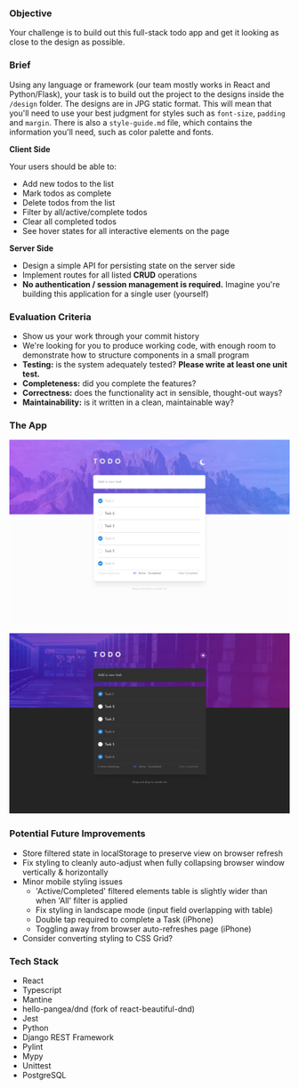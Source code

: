 ### Objective

Your challenge is to build out this full-stack todo app and get it looking as close to the design as possible.

### Brief

Using any language or framework (our team mostly works in React and Python/Flask), your task is to build out the project to the designs inside the `/design` folder. The designs are in JPG static format. This will mean that you'll need to use your best judgment for styles such as `font-size`, `padding` and `margin`. There is also a `style-guide.md` file, which contains the information you'll need, such as color palette and fonts.

**Client Side**

Your users should be able to:

- Add new todos to the list
- Mark todos as complete
- Delete todos from the list
- Filter by all/active/complete todos
- Clear all completed todos
- See hover states for all interactive elements on the page

**Server Side**

- Design a simple API for persisting state on the server side
- Implement routes for all listed **CRUD** operations
- **No authentication / session management is required.** Imagine you're building this application for a single user (yourself)

### Evaluation Criteria

- Show us your work through your commit history
- We're looking for you to produce working code, with enough room to demonstrate how to structure components in a small program
- **Testing:** is the system adequately tested? **Please write at least one unit test.**
- **Completeness:** did you complete the features?
- **Correctness:** does the functionality act in sensible, thought-out ways?
- **Maintainability:** is it written in a clean, maintainable way?

### The App

<p align="center">
  <img width="1200" src="images/LightMode-ToDo-Screenshot.png">
</p>

<p align="center">
  <img width="1200" src="images/DarkMode-ToDo-Screenshot.png">
</p>

### Potential Future Improvements

- Store filtered state in localStorage to preserve view on browser refresh
- Fix styling to cleanly auto-adjust when fully collapsing browser window vertically & horizontally
- Minor mobile styling issues
  - 'Active/Completed' filtered elements table is slightly wider than when 'All' filter is applied
  - Fix styling in landscape mode (input field overlapping with table)
  - Double tap required to complete a Task (iPhone)
  - Toggling away from browser auto-refreshes page (iPhone)
- Consider converting styling to CSS Grid?

### Tech Stack

- React
- Typescript
- Mantine
- hello-pangea/dnd (fork of react-beautiful-dnd)
- Jest
- Python
- Django REST Framework
- Pylint
- Mypy
- Unittest
- PostgreSQL
